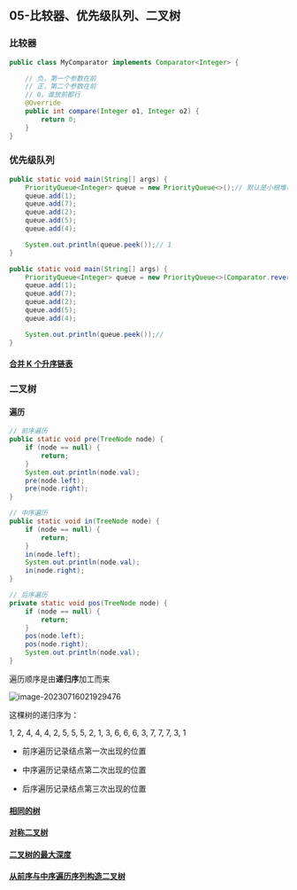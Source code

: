 ## 05-比较器、优先级队列、二叉树

### 比较器

```java
public class MyComparator implements Comparator<Integer> {

    // 负，第一个参数在前
    // 正，第二个参数在前
    // 0，谁放前都行
    @Override
    public int compare(Integer o1, Integer o2) {
        return 0;
    }
}
```

### 优先级队列

```java
public static void main(String[] args) {
    PriorityQueue<Integer> queue = new PriorityQueue<>();// 默认是小根堆(从小到大排序)
    queue.add(1);
    queue.add(7);
    queue.add(2);
    queue.add(5);
    queue.add(4);

    System.out.println(queue.peek());// 1
}
```

```java
public static void main(String[] args) {
    PriorityQueue<Integer> queue = new PriorityQueue<>(Comparator.reverseOrder()); // 大根堆(从大到小排序)
    queue.add(1);
    queue.add(7);
    queue.add(2);
    queue.add(5);
    queue.add(4);

    System.out.println(queue.peek());// 
}
```

#### [合并 K 个升序链表](https://leetcode.cn/problems/merge-k-sorted-lists/)

### 二叉树

#### 遍历

```java
// 前序遍历
public static void pre(TreeNode node) {
    if (node == null) {
        return;
    }
    System.out.println(node.val);
    pre(node.left);
    pre(node.right);
}

// 中序遍历
public static void in(TreeNode node) {
    if (node == null) {
        return;
    }
    in(node.left);
    System.out.println(node.val);
    in(node.right);
}

// 后序遍历
private static void pos(TreeNode node) {
    if (node == null) {
        return;
    }
    pos(node.left);
    pos(node.right);
    System.out.println(node.val);
}
```

遍历顺序是由**递归序**加工而来

![image-20230716021929476](https://cdn.jsdelivr.net/gh/ErrorRua/blog-img@piggo/img/202307160219676.webp)

这棵树的递归序为：

1, 2, 4, 4, 4, 2, 5, 5, 5, 2, 1, 3, 6, 6, 6, 3, 7, 7, 7, 3, 1

- 前序遍历记录结点第一次出现的位置

- 中序遍历记录结点第二次出现的位置

- 后序遍历记录结点第三次出现的位置

#### [相同的树](https://leetcode.cn/problems/same-tree/)

#### [对称二叉树](https://leetcode.cn/problems/symmetric-tree/)

#### [二叉树的最大深度](https://leetcode.cn/problems/maximum-depth-of-binary-tree/)

#### [从前序与中序遍历序列构造二叉树](https://leetcode.cn/problems/construct-binary-tree-from-preorder-and-inorder-traversal/)
